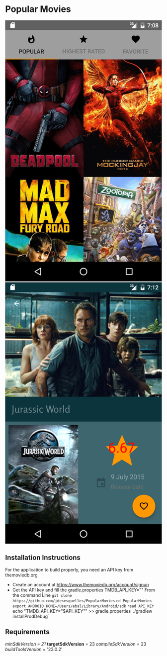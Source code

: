 # Popular Movies
![Alt text](screenshot.png?raw=true "Popular Movies List view")
![Alt text](screenshot2.png?raw=true "Popular Movies Detail Screen")
## Installation Instructions
For the application to build properly, you need an API key from themoviedb.org
* Create an account at https://www.themoviedb.org/account/signup
* Get the API key and fill the gradle.properties TMDB_API_KEY=""
From the command Line
`git clone https://github.com/jdesesquelles/PopularMovies`
`cd PopularMovies`
`export ANDROID_HOME=/Users/ebal/Library/Android/sdk`
`read API_KEY
`echo "TMDB_API_KEY=\"$API_KEY\"" >> gradle.properties`
`./gradlew installProdDebug`
## Requirements
_minSdkVersion = 21_
**targetSdkVersion** = 23
_compileSdkVersion_ = 23
_buildToolsVersion_ = '23.0.2'